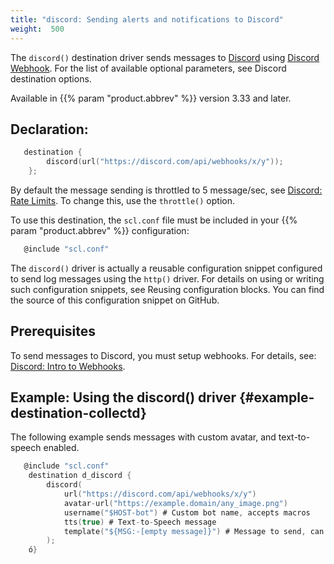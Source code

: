```yaml
---
title: "discord: Sending alerts and notifications to Discord"
weight:  500
---
```

<!-- DISCLAIMER: This file is based on the syslog-ng Open Source Edition documentation https://github.com/balabit/syslog-ng-ose-guides/commit/2f4a52ee61d1ea9ad27cb4f3168b95408fddfdf2 and is used under the terms of The syslog-ng Open Source Edition Documentation License. The file has been modified by Axoflow. -->

The `discord()` destination driver sends messages to [Discord](https://discord.com/) using [Discord Webhook](https://discord.com/developers/docs/resources/webhook). For the list of available optional parameters, see Discord destination options.

Available in {{% param "product.abbrev" %}} version 3.33 and later.


## Declaration:

```c
   destination {
        discord(url("https://discord.com/api/webhooks/x/y"));
    };
```

By default the message sending is throttled to 5 message/sec, see [Discord: Rate Limits](https://discord.com/developers/docs/topics/rate-limits#global-rate-limit). To change this, use the `throttle()` option.

To use this destination, the `scl.conf` file must be included in your {{% param "product.abbrev" %}} configuration:

```c
   @include "scl.conf"
```

The `discord()` driver is actually a reusable configuration snippet configured to send log messages using the `http()` driver. For details on using or writing such configuration snippets, see Reusing configuration blocks. You can find the source of this configuration snippet on GitHub.



## Prerequisites

To send messages to Discord, you must setup webhooks. For details, see: [Discord: Intro to Webhooks](https://support.discord.com/hc/en-us/articles/228383668-Intro-to-Webhooks).



## Example: Using the discord() driver {#example-destination-collectd}

The following example sends messages with custom avatar, and text-to-speech enabled.

```c
   @include "scl.conf"
    destination d_discord {
        discord(
            url("https://discord.com/api/webhooks/x/y")
            avatar-url("https://example.domain/any_image.png")
            username("$HOST-bot") # Custom bot name, accepts macros
            tts(true) # Text-to-Speech message
            template("${MSG:-[empty message]}") # Message to send, can't be empty
        );
    ó}
```

